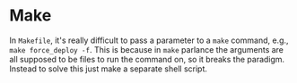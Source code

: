 # Make

In `Makefile`, it's really difficult to pass a parameter to a `make` command, e.g., `make force_deploy -f`. This is because in `make` parlance the arguments are all supposed to be files to run the command on, so it breaks the paradigm. Instead to solve this just make a separate shell script.


